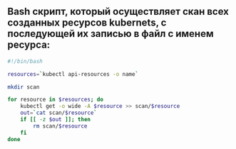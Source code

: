## Bash скрипт, который осуществляет скан всех созданных ресурсов kubernets, с последующей их записью в файл с именем ресурса:
```bash
#!/bin/bash

resources=`kubectl api-resources -o name`

mkdir scan

for resource in $resources; do
    kubectl get -o wide -A $resource >> scan/$resource
    out=`cat scan/$resource`
    if [[ -z $out ]]; then
        rm scan/$resource
    fi
done
```
